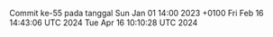 Commit ke-55 pada tanggal Sun Jan 01 14:00 2023 +0100
Fri Feb 16 14:43:06 UTC 2024
Tue Apr 16 10:10:28 UTC 2024
